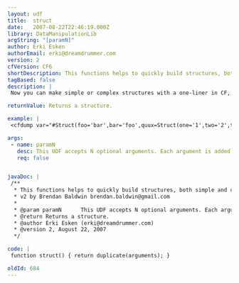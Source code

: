 ```yaml
---
layout: udf
title:  struct
date:   2007-08-22T22:46:19.000Z
library: DataManipulationLib
argString: "[paramN]"
author: Erki Esken
authorEmail: erki@dreamdrummer.com
version: 2
cfVersion: CF6
shortDescription: This functions helps to quickly build structures, both simple and complex.
tagBased: false
description: |
 Now you can make simple or complex structures with a one-liner in CF, just like with built-in shorthand syntax in many other programming languages. You can create simple structures with ease, or nest Struct() functions to create complex, nested structures.

returnValue: Returns a structure.

example: |
 <cfdump var="#Struct(foo='bar',bar='foo',quux=Struct(one='1',two='2',three='3'))#">

args:
 - name: paramN
   desc: This UDF accepts N optional arguments. Each argument is added to the returned structure.
   req: false


javaDoc: |
 /**
  * This functions helps to quickly build structures, both simple and complex.
  * v2 by Brendan Baldwin brendan.baldwin@gmail.com
  * 
  * @param paramN      This UDF accepts N optional arguments. Each argument is added to the returned structure. (Optional)
  * @return Returns a structure. 
  * @author Erki Esken (erki@dreamdrummer.com) 
  * @version 2, August 22, 2007 
  */

code: |
 function struct() { return duplicate(arguments); }

oldId: 684
---
```


